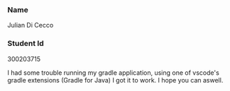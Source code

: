 ### Name
Julian Di Cecco
### Student Id
300203715

I had some trouble running my gradle application, using one of vscode's gradle
extensions (Gradle for Java) I got it to work. I hope you can aswell.